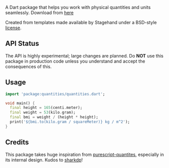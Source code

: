 A Dart package that helps you work with physical quantities and units seamlessly. Download from [here](https://pub.dev/packages/quantities)

Created from templates made available by Stagehand under a BSD-style [license](https://github.com/dart-lang/stagehand/blob/master/LICENSE).

## API Status

The API is highly experimental; large changes are planned. Do **NOT** use this package in production code unless you understand and accept the consequences of this.

## Usage

```dart
import 'package:quantities/quantities.dart';

void main() {
  final height = 165(centi.meter);
  final weight = 53(kilo.gram);
  final bmi = weight / (height * height);
  print('${bmi.to(kilo.gram / squareMeter)} kg / m^2');
}
```

## Credits

This package takes huge inspiration from [purescript-quantites](https://github.com/sharkdp/purescript-quantities), especially in its internal design. Kudos to [sharkdp](https://github.com/sharkdp)!
